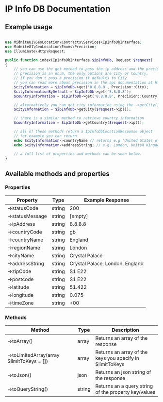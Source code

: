 # IP Info DB Documentation

## Example usage

```php

use Midnite81\GeoLocation\Contracts\Services\IpInfoDbInterface;
use Midnite81\GeoLocation\Enums\Precision;
use Illuminate\Http\Request;

public function index(IpInfoDbInterface $ipInfoDb, Request $request) 
{
    // you can use the get method to pass the ip address and the precision you wish for
    // precision is an enum, the only options are City or Country.
    // if you don't pass a precision it defaults to City
    // you can read more about precision in the api documentation at https://www.ipinfodb.com/api
    $cityInformation = $ipInfoDb->get('8.8.8.8', Precision::City);
    $cityInformationByDefault = $ipInfoDb->get('8.8.8.8');
    $countryInformation = $ipInfoDb->get('8.8.8.8', Precision::Country);

    // alternatively you can get city information using the ->getCity() method
    $cityInformation = $ipInfoDb->getCity($request->ip());

    // there is a similar method to retrieve country information
    $countryInformation = $ipInfoDb->getCountry($request->ip());

    // all of these methods return a IpInfoDbLocationResponse object
    // for example you can return 
    echo $cityInformation->countryName // returns e.g 'United States of America'
    echo $cityInformation->addressString; // e.g. London, United Kingdom
    
    // a full list of properties and methods can be seen below.
}

```

## Available methods and properties

### Properties

| Property        | Type   | Example Response                |
|-----------------|--------|---------------------------------|
| ->statusCode    | string | 200                             |
| ->statusMessage | string | [empty]                         |
| ->ipAddress     | string | 8.8.8.8                         |
| ->countryCode   | string | gb                              |
| ->countryName   | string | England                         |
| ->regionName    | string | London                          |
| ->cityName      | string | Crystal Palace                  |
| ->addressString | string | Crystal Palace, London, England |
| ->zipCode       | string | S1 E22                          |
| ->postcode      | string | S1 E22                          |
| ->latitude      | string | 51.422                          |
| ->longitude     | string | 0.075                           |
| ->timeZone      | string | +00                             |

### Methods

| Method                                    | Type   | Description                                              |
|-------------------------------------------|--------|----------------------------------------------------------|
| ->toArray()                               | array  | Returns an array of the response                         |
| ->toLimitedArray(array $limitToKeys = []) | array  | Returns an array of the keys you specify in $limitToKeys |
| ->toJson()                                | json   | Returns an json string of the response                   |
| ->toQueryString()                         | string | Returns an a query string of the property key/values     |

